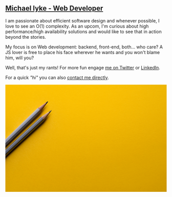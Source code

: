 ## [Michael Iyke - Web Developer](https://michaeliyke.com/)

I am passionate about efficient software design and whenever possible, I love to see an O(1) complexity. As an upcom, I'm curious about high performance/high availability solutions and would like to see that in action beyond the stories. 

My focus is on Web development: backend, front-end, both... who care? A JS lover is free to place his face wherever he wants and you won't blame him, will you?

Well, that's just my rants! For more fun engage [me on Twitter](https://twitter.com/michaelciyke/)  or [LinkedIn](https://linkedin.com/in/michaeliyke).

For a quick *"hi"* you can also  [contact me directly](https://contact.michaeliyke.com/).

<!--
**I am open for hot deals: freelance or a full-time position.**
-->
<!-- ## Hello! You're on with Michael -->
[![Michael C. Iyke](img/bg-masthead.jpg)](https://michaeliyke.com)

<!--
**[Visit site](https://michaeliykeiyke.com/)**

## Check out below links  . . .
| [Currency Converter](https://currency.michaeliyke.com/) | [Blog](https://blog.michaeliyke.com/) | [Budget Utility](https://playground.michaeliyke.com/) | [Tabforward](https://playground.michaeliyke.com/tabforward/) | [Armstrong](https://playground.michaeliyke.com/Armstrong/) | [Take a color](https://playground.michaeliyke.com/color/)
| --- | --- | --- | --- | --- | --- |

-->
<!--
## Let's set th stage!

* Few quick nuggets to put us set the stage and ensure we are both on the same page:
* *UX is not UI* and *UI is not UX*, `but they know each other`
* Know one thing about everything and know everything about one thing!
* If 
* [More of my rants on Twitter](https://twitter.com/michaelciyke/)
-->
